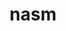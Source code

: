 ---
title: "nasm"
layout: cache
categories: [package, develop]
meta: {"compilers": ["apple-clang@16.0.0", "gcc@10.5.0", "gcc@11.1.0", "gcc@11.4.0", "gcc@12.4.0", "gcc@13.2.0", "gcc@13.3.0", "gcc@7.5.0", "intel-oneapi-compilers@2024.1.0", "intel-oneapi-compilers@2025.1.0", "msvc@19.39.33523"], "num_specs": 30, "num_specs_by_stack": {"aws-pcluster-neoverse_v1": 2, "aws-pcluster-x86_64_v4": 4, "data-vis-sdk": 2, "developer-tools-aarch64-linux-gnu": 2, "developer-tools-darwin": 2, "developer-tools-x86_64_v3-linux-gnu": 2, "e4s": 2, "e4s-neoverse-v2": 2, "e4s-oneapi": 2, "e4s-rocm-external": 2, "hep": 2, "ml-darwin-aarch64-mps": 2, "ml-linux-aarch64-cpu": 2, "ml-linux-aarch64-cuda": 2, "ml-linux-x86_64-cpu": 2, "ml-linux-x86_64-cuda": 2, "radiuss": 2, "root": 30, "windows-vis": 4}, "oss": ["amzn2", "centos7", "rhel8", "sequoia", "ubuntu18.04", "ubuntu20.04", "ubuntu22.04", "ubuntu24.04", "windows10.0.20348"], "platforms": ["darwin", "linux", "windows"], "stacks": ["aws-pcluster-neoverse_v1", "aws-pcluster-x86_64_v4", "data-vis-sdk", "developer-tools-aarch64-linux-gnu", "developer-tools-darwin", "developer-tools-x86_64_v3-linux-gnu", "e4s", "e4s-neoverse-v2", "e4s-oneapi", "e4s-rocm-external", "hep", "ml-darwin-aarch64-mps", "ml-linux-aarch64-cpu", "ml-linux-aarch64-cuda", "ml-linux-x86_64-cpu", "ml-linux-x86_64-cuda", "radiuss", "root", "windows-vis"], "targets": ["aarch64", "neoverse_v1", "neoverse_v2", "x86_64", "x86_64_v3", "x86_64_v4"], "versions": ["2.16.03"]}
spec_details: [{"compiler": "gcc@13.2.0", "hash": "2psou4rodxmohnbscxbhffgo223iwzay", "os": "ubuntu24.04", "platform": "linux", "size": "-", "stacks": ["ml-linux-aarch64-cpu", "ml-linux-aarch64-cuda", "root"], "target": "aarch64", "variants": ["build_system=autotools"], "versions": ["2.16.03"]}, {"compiler": "intel-oneapi-compilers@2024.1.0", "hash": "36evp655wvaxztrxqesiijwi4snqskzv", "os": "amzn2", "platform": "linux", "size": "-", "stacks": ["aws-pcluster-x86_64_v4", "root"], "target": "x86_64_v4", "variants": ["build_system=autotools"], "versions": ["2.16.03"]}, {"compiler": "gcc@7.5.0", "hash": "4663pvefl7acrqsm3ph6cmzucoi7flyg", "os": "ubuntu18.04", "platform": "linux", "size": "-", "stacks": ["radiuss", "root"], "target": "x86_64_v3", "variants": ["build_system=autotools"], "versions": ["2.16.03"]}, {"compiler": "apple-clang@16.0.0", "hash": "54rx3avcoev36cqkvrpiwl56akpoudxg", "os": "sequoia", "platform": "darwin", "size": "-", "stacks": ["developer-tools-darwin", "ml-darwin-aarch64-mps", "root"], "target": "aarch64", "variants": ["build_system=autotools"], "versions": ["2.16.03"]}, {"compiler": "gcc@13.2.0", "hash": "5eg7mcdeb4hmgetkb7jhh4kkb4all3bq", "os": "ubuntu24.04", "platform": "linux", "size": "-", "stacks": ["ml-linux-aarch64-cpu", "ml-linux-aarch64-cuda", "root"], "target": "aarch64", "variants": ["build_system=autotools"], "versions": ["2.16.03"]}, {"compiler": "gcc@13.2.0", "hash": "5zezmot4ojpqf5ecgxc5gc5egzz3tqce", "os": "ubuntu24.04", "platform": "linux", "size": "-", "stacks": ["ml-linux-x86_64-cpu", "ml-linux-x86_64-cuda", "root"], "target": "x86_64_v3", "variants": ["build_system=autotools"], "versions": ["2.16.03"]}, {"compiler": "gcc@13.2.0", "hash": "6prslyero35nb6xxxucj4bk4umjlk2m7", "os": "ubuntu24.04", "platform": "linux", "size": "-", "stacks": ["ml-linux-x86_64-cpu", "ml-linux-x86_64-cuda", "root"], "target": "x86_64_v3", "variants": ["build_system=autotools"], "versions": ["2.16.03"]}, {"compiler": "gcc@10.5.0", "hash": "akj2vst73qfap5vf47zflwkchmgrsh5f", "os": "centos7", "platform": "linux", "size": "-", "stacks": ["developer-tools-x86_64_v3-linux-gnu", "root"], "target": "x86_64_v3", "variants": ["build_system=autotools"], "versions": ["2.16.03"]}, {"compiler": "gcc@13.3.0", "hash": "atwe24ldutvv4omzuldohqsy3knyfbj6", "os": "rhel8", "platform": "linux", "size": "-", "stacks": ["developer-tools-aarch64-linux-gnu", "root"], "target": "aarch64", "variants": ["build_system=autotools"], "versions": ["2.16.03"]}, {"compiler": "msvc@19.39.33523", "hash": "b5rb2ye6fywan3txtsnbxbcgsgwku25i", "os": "windows10.0.20348", "platform": "windows", "size": "-", "stacks": ["root", "windows-vis"], "target": "x86_64", "variants": ["build_system=generic"], "versions": ["2.16.03"]}, {"compiler": "msvc@19.39.33523", "hash": "ghwiozmyh4s7gynriazcnjccg4nxav5v", "os": "windows10.0.20348", "platform": "windows", "size": "-", "stacks": ["root", "windows-vis"], "target": "x86_64", "variants": ["build_system=generic"], "versions": ["2.16.03"]}, {"compiler": "intel-oneapi-compilers@2025.1.0", "hash": "gqyrbd64qmb7nc5ljsypashfowqv5xrk", "os": "ubuntu22.04", "platform": "linux", "size": "-", "stacks": ["e4s-oneapi", "root"], "target": "x86_64_v3", "variants": ["build_system=autotools"], "versions": ["2.16.03"]}, {"compiler": "intel-oneapi-compilers@2025.1.0", "hash": "ijhq32pt3sarkhqxeatbyi365quleskd", "os": "ubuntu22.04", "platform": "linux", "size": "-", "stacks": ["e4s-oneapi", "root"], "target": "x86_64_v3", "variants": ["build_system=autotools"], "versions": ["2.16.03"]}, {"compiler": "gcc@12.4.0", "hash": "jdr6yoelxly3zk35srwe5wip5ihx2qqj", "os": "amzn2", "platform": "linux", "size": "-", "stacks": ["aws-pcluster-neoverse_v1", "root"], "target": "neoverse_v1", "variants": ["build_system=autotools"], "versions": ["2.16.03"]}, {"compiler": "gcc@13.3.0", "hash": "k6wc6bubpdj7wjrh52kan5m544b47omk", "os": "rhel8", "platform": "linux", "size": "-", "stacks": ["developer-tools-aarch64-linux-gnu", "root"], "target": "aarch64", "variants": ["build_system=autotools"], "versions": ["2.16.03"]}, {"compiler": "apple-clang@16.0.0", "hash": "kll73ykd4mxlpe3s34v4vbo4qc7uzial", "os": "sequoia", "platform": "darwin", "size": "-", "stacks": ["developer-tools-darwin", "ml-darwin-aarch64-mps", "root"], "target": "aarch64", "variants": ["build_system=autotools"], "versions": ["2.16.03"]}, {"compiler": "gcc@7.5.0", "hash": "kuwyajo7qqfh2u53t647ru5yo6odwfwk", "os": "ubuntu18.04", "platform": "linux", "size": "-", "stacks": ["radiuss", "root"], "target": "x86_64_v3", "variants": ["build_system=autotools"], "versions": ["2.16.03"]}, {"compiler": "msvc@19.39.33523", "hash": "l6b25k6twloca6en5aprlllbiiv6lw55", "os": "windows10.0.20348", "platform": "windows", "size": "-", "stacks": ["root", "windows-vis"], "target": "x86_64", "variants": ["build_system=generic"], "versions": ["2.16.03"]}, {"compiler": "gcc@11.4.0", "hash": "mwvgoozt45aoqvn24k7vzlqkyj4hx25t", "os": "ubuntu22.04", "platform": "linux", "size": "-", "stacks": ["e4s-neoverse-v2", "root"], "target": "neoverse_v2", "variants": ["build_system=autotools"], "versions": ["2.16.03"]}, {"compiler": "gcc@11.4.0", "hash": "s7dfih2vjyzlgbk25l6q5ypba7z4hcua", "os": "ubuntu22.04", "platform": "linux", "size": "-", "stacks": ["e4s", "e4s-rocm-external", "hep", "root"], "target": "x86_64_v3", "variants": ["build_system=autotools"], "versions": ["2.16.03"]}, {"compiler": "intel-oneapi-compilers@2024.1.0", "hash": "secuhvehypq45bv4beltykzpj5orha2l", "os": "amzn2", "platform": "linux", "size": "-", "stacks": ["aws-pcluster-x86_64_v4", "root"], "target": "x86_64_v4", "variants": ["build_system=autotools"], "versions": ["2.16.03"]}, {"compiler": "gcc@11.1.0", "hash": "ss7mfzolcvtx65s5eqvsfyogbltuhmel", "os": "ubuntu20.04", "platform": "linux", "size": "-", "stacks": ["data-vis-sdk", "root"], "target": "x86_64_v3", "variants": ["build_system=autotools"], "versions": ["2.16.03"]}, {"compiler": "gcc@11.4.0", "hash": "tevz4ludzmg754bth5zat62vklva2ra5", "os": "ubuntu22.04", "platform": "linux", "size": "-", "stacks": ["e4s-neoverse-v2", "root"], "target": "neoverse_v2", "variants": ["build_system=autotools"], "versions": ["2.16.03"]}, {"compiler": "gcc@11.1.0", "hash": "tmtbsmlguqpwnz4kbasqmm5tu4x3ywrm", "os": "ubuntu20.04", "platform": "linux", "size": "-", "stacks": ["data-vis-sdk", "root"], "target": "x86_64_v3", "variants": ["build_system=autotools"], "versions": ["2.16.03"]}, {"compiler": "msvc@19.39.33523", "hash": "u74uktgmjxjsf3wn4yr4xlmektpacyff", "os": "windows10.0.20348", "platform": "windows", "size": "-", "stacks": ["root", "windows-vis"], "target": "x86_64", "variants": ["build_system=generic"], "versions": ["2.16.03"]}, {"compiler": "gcc@12.4.0", "hash": "utchxzs6t26xsr6zzd5swz3ot3dqia5m", "os": "amzn2", "platform": "linux", "size": "-", "stacks": ["aws-pcluster-neoverse_v1", "root"], "target": "neoverse_v1", "variants": ["build_system=autotools"], "versions": ["2.16.03"]}, {"compiler": "gcc@11.4.0", "hash": "vjzzgg6gltjdpu2blm7idalcecxgpy4c", "os": "ubuntu22.04", "platform": "linux", "size": "-", "stacks": ["e4s", "e4s-rocm-external", "hep", "root"], "target": "x86_64_v3", "variants": ["build_system=autotools"], "versions": ["2.16.03"]}, {"compiler": "gcc@10.5.0", "hash": "vxucviiq5xvyiwurj5xdchjtigse6p26", "os": "centos7", "platform": "linux", "size": "-", "stacks": ["developer-tools-x86_64_v3-linux-gnu", "root"], "target": "x86_64_v3", "variants": ["build_system=autotools"], "versions": ["2.16.03"]}, {"compiler": "intel-oneapi-compilers@2024.1.0", "hash": "wclxyfabdq4tiuce4qjbrqmp3ilgdze7", "os": "amzn2", "platform": "linux", "size": "-", "stacks": ["aws-pcluster-x86_64_v4", "root"], "target": "x86_64_v4", "variants": ["build_system=autotools"], "versions": ["2.16.03"]}, {"compiler": "intel-oneapi-compilers@2024.1.0", "hash": "xqh5kan4ozrxpjfxwx2ab7dwlxsutssv", "os": "amzn2", "platform": "linux", "size": "-", "stacks": ["aws-pcluster-x86_64_v4", "root"], "target": "x86_64_v4", "variants": ["build_system=autotools"], "versions": ["2.16.03"]}]
---